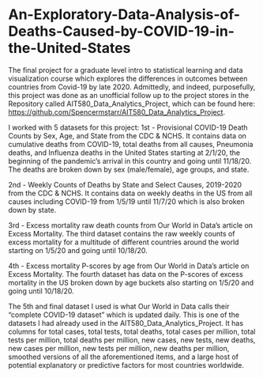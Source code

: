 # An-Exploratory-Data-Analysis-of-Deaths-Caused-by-COVID-19-in-the-United-States
The final project for a graduate level intro to statistical learning and data visualization course which explores the differences in outcomes between countries from Covid-19 by late 2020. Admittedly, and indeed, purposefully, this project was done as an unofficial follow up to the project stores in the Repository called AIT580_Data_Analytics_Project, which can be found here: https://github.com/Spencermstarr/AIT580_Data_Analytics_Project.

I worked with 5 datasets for this project:
1st - Provisional COVID-19 Death Counts by Sex, Age, and State from the CDC & NCHS. It contains data on cumulative deaths from COVID-19, total deaths from all causes, Pneumonia deaths, and Influenza deaths in the United States starting at 2/1/20, the beginning of the pandemic’s arrival in this country and going until 11/18/20. The deaths are broken down by sex (male/female), age groups, and state.

2nd - Weekly Counts of Deaths by State and Select Causes, 2019-2020 from the CDC & NCHS. It contains data on weekly deaths in the US from all causes including COVID-19 from 1/5/19 until 11/7/20 which is also broken down by state.

3rd - Excess mortality raw death counts from Our World in Data’s article on Excess Mortality. The third dataset contains the raw weekly counts of excess mortality for a multitude of different countries around the world starting on 1/5/20 and going until 10/18/20.

4th - Excess mortality P-scores by age from Our World in Data’s article on Excess Mortality. The fourth dataset has data on the P-scores of excess mortality in the US broken down by age buckets also starting on 1/5/20 and going until 10/18/20.

The 5th and final dataset I used is what Our World in Data calls their “complete COVID-19 dataset” which is updated daily. This is one of the datasets I had already used in the AIT580_Data_Analytics_Project. It has columns for total cases, total tests, total deaths, total cases per million, total tests per million, total deaths per million, new cases, new tests, new deaths, new cases per million, new tests per million, new deaths per million, smoothed versions of all the aforementioned items, and a large host of potential explanatory or predictive factors for most countries worldwide. 







